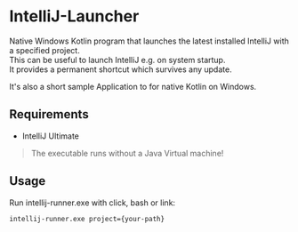 # IntelliJ-Launcher
Native Windows Kotlin program that launches the latest installed IntelliJ with a specified project.  
This can be useful to launch IntelliJ e.g. on system startup.  
It provides a permanent shortcut which survives any update.  

It's also a short sample Application to for native Kotlin on Windows.

## Requirements
* IntelliJ Ultimate

> The executable runs without a Java Virtual machine!

## Usage
Run intellij-runner.exe with click, bash or link:
``` shell
intellij-runner.exe project={your-path}
```